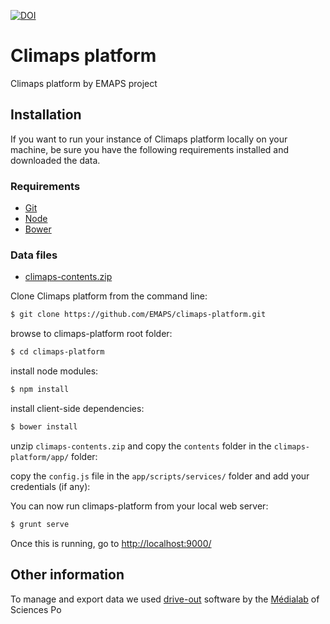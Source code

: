[![DOI](https://zenodo.org/badge/DOI/10.5281/zenodo.12568.svg)](http://dx.doi.org/10.5281/zenodo.12568)

Climaps platform
======

Climaps platform by EMAPS project

## Installation
If you want to run your instance of Climaps platform locally on your machine, be sure you have the following requirements installed and downloaded the data.

### Requirements

- [Git](http://git-scm.com/book/en/Getting-Started-Installing-Git)
- [Node](http://nodejs.org/)
- [Bower](http://bower.io/#installing-bower)

### Data files

- [climaps-contents.zip](https://github.com/EMAPS/climaps-platform/releases/download/v.1.0.0/climaps-contents.zip)

Clone Climaps platform from the command line:

``` sh
$ git clone https://github.com/EMAPS/climaps-platform.git
```

browse to climaps-platform root folder:

``` sh
$ cd climaps-platform
```

install node modules:

``` sh
$ npm install
```

install client-side dependencies:

``` sh
$ bower install
```

unzip ```climaps-contents.zip``` and copy the ```contents``` folder in the ```climaps-platform/app/``` folder:

copy the ```config.js``` file in the ```app/scripts/services/``` folder and add your credentials (if any):


You can now run climaps-platform from your local web server:

``` sh
$ grunt serve
```

Once this is running, go to [http://localhost:9000/](http://localhost:9000/)

## Other information
To manage and export data we used [drive-out](https://github.com/medialab/drive-out) software by the [Médialab](http://medialab.sciences-po.fr/) of Sciences Po
